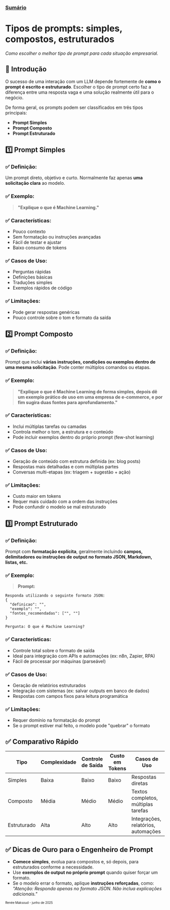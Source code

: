 ### [Sumário](<https://maksoud.github.io/Sumário>)

# Tipos de prompts: simples, compostos, estruturados

_Como escolher o melhor tipo de prompt para cada situação empresarial._

## 📌 Introdução

O sucesso de uma interação com um LLM depende fortemente de **como o prompt é escrito e estruturado**. Escolher o tipo de prompt certo faz a diferença entre uma resposta vaga e uma solução realmente útil para o negócio.

De forma geral, os prompts podem ser classificados em três tipos principais:

- **Prompt Simples**
- **Prompt Composto**
- **Prompt Estruturado**


## 1️⃣ Prompt Simples

### ✅ Definição:

Um prompt direto, objetivo e curto. Normalmente faz apenas **uma solicitação clara** ao modelo.

### ✅ Exemplo:

> **"Explique o que é Machine Learning."**

### ✅ Características:

- Pouco contexto
- Sem formatação ou instruções avançadas
- Fácil de testar e ajustar
- Baixo consumo de tokens

### ✅ Casos de Uso:

- Perguntas rápidas
- Definições básicas
- Traduções simples
- Exemplos rápidos de código

### ✅ Limitações:

- Pode gerar respostas genéricas
- Pouco controle sobre o tom e formato da saída


## 2️⃣ Prompt Composto

### ✅ Definição:

Prompt que inclui **várias instruções, condições ou exemplos dentro de uma mesma solicitação**. Pode conter múltiplos comandos ou etapas.

### ✅ Exemplo:

> **"Explique o que é Machine Learning de forma simples, depois dê um exemplo prático de uso em uma empresa de e-commerce, e por fim sugira duas fontes para aprofundamento."**

### ✅ Características:

- Inclui múltiplas tarefas ou camadas
- Controla melhor o tom, a estrutura e o conteúdo
- Pode incluir exemplos dentro do próprio prompt (few-shot learning)

### ✅ Casos de Uso:

- Geração de conteúdo com estrutura definida (ex: blog posts)
- Respostas mais detalhadas e com múltiplas partes
- Conversas multi-etapas (ex: triagem + sugestão + ação)

### ✅ Limitações:

- Custo maior em tokens
- Requer mais cuidado com a ordem das instruções
- Pode confundir o modelo se mal estruturado


## 3️⃣ Prompt Estruturado

### ✅ Definição:

Prompt com **formatação explícita**, geralmente incluindo **campos, delimitadores ou instruções de output no formato JSON, Markdown, listas, etc.**

### ✅ Exemplo:

> **Prompt:**

```
Responda utilizando o seguinte formato JSON:
{
  "definicao": "",
  "exemplo": "",
  "fontes_recomendadas": ["", ""]
}

Pergunta: O que é Machine Learning?
```

### ✅ Características:

- Controle total sobre o formato de saída
- Ideal para integração com APIs e automações (ex: n8n, Zapier, RPA)
- Fácil de processar por máquinas (parseável)

### ✅ Casos de Uso:

- Geração de relatórios estruturados
- Integração com sistemas (ex: salvar outputs em banco de dados)
- Respostas com campos fixos para leitura programática

### ✅ Limitações:

- Requer domínio na formatação do prompt
- Se o prompt estiver mal feito, o modelo pode "quebrar" o formato


## ✅ Comparativo Rápido

|Tipo|Complexidade|Controle de Saída|Custo em Tokens|Casos de Uso|
|---|---|---|---|---|
|Simples|Baixa|Baixo|Baixo|Respostas diretas|
|Composto|Média|Médio|Médio|Textos completos, múltiplas tarefas|
|Estruturado|Alta|Alto|Alto|Integrações, relatórios, automações|


## ✅ Dicas de Ouro para o Engenheiro de Prompt

- **Comece simples**, evolua para compostos e, só depois, para estruturados conforme a necessidade.
- Use **exemplos de output no próprio prompt** quando quiser forçar um formato.
- Se o modelo errar o formato, aplique **instruções reforçadas**, como:  
    _"Atenção: Responda apenas no formato JSON. Não inclua explicações adicionais."_



<sup><sub>
Renée Maksoud - junho de 2025
</sub></sup>